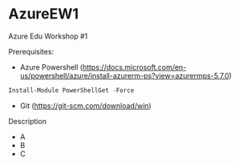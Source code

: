 # AzureEW1

Azure Edu Workshop #1

Prerequisites:

- Azure Powershell (https://docs.microsoft.com/en-us/powershell/azure/install-azurerm-ps?view=azurermps-5.7.0)

```powershell
Install-Module PowerShellGet -Force
```

- Git (https://git-scm.com/download/win)

Description

- A
- B
- C
